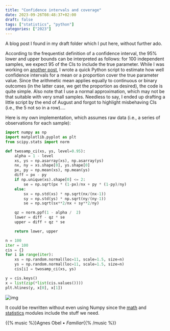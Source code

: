 ```yaml
---
title: "Confidence intervals and coverage"
date: 2023-09-26T08:48:37+02:00
draft: false
tags: ["statistics", "python"]
categories: ["2023"]
---
```


A blog post I found in my draft folder which I put here, without further ado.

According to the frequentist definition of a confidence interval, the 95% lower and upper bounds can be interpreted as follows: for 100 independent samples, we expect 95 of the CIs to include the true parameter. While I was working on [another post](/post/gaussian-credible-interval), I wrote a quick Python script to estimate how well confidence intervals for a mean or a proportion cover the true parameter value. Since the arithmetic mean applies equally to continuous or binary outcomes (in the latter case, we get the proportion as desired), the code is quite simple. Also note that I use a normal approximation, which may not be that suitable with very small samples. Needless to say, I ended up drafting a little script by the end of August and forgot to highlight misbehaving CIs (i.e., the 5 not so in a row)....

Here is my own implementation, which assumes raw data (i.e., a series of observations for each sample):

```python
import numpy as np
import matplotlib.pyplot as plt
from scipy.stats import norm

def twosamp_ci(xs, ys, level=0.95):
    alpha = 1 - level
    xs, ys = np.asarray(xs), np.asarray(ys)
    nx, ny = xs.shape[0], ys.shape[0]
    px, py = np.mean(xs), np.mean(ys)
    diff = px - py
    if np.unique(xs).shape[0] <= 2:
        se = np.sqrt(px * (1-px)/nx + py * (1-py)/ny)
    else:
        sx = np.std(xs) * np.sqrt(nx/(nx-1))
        sy = np.std(ys) * np.sqrt(ny/(ny-1))
        se = np.sqrt(sx**2/nx + sy**2/ny)

    qz = norm.ppf(1 - alpha /  2)
    lower = diff - qz * se
    upper = diff + qz * se

    return lower, upper

n = 100
iter = 100
cis = {}
for i in range(iter):
    xs = np.random.normal(loc=11, scale=1.5, size=n)
    ys = np.random.normal(loc=11, scale=1.5, size=n)
    cis[i] = twosamp_ci(xs, ys)

y = cis.keys()
x = list(zip(*list(cis.values())))
plt.hlines(y, x[0], x[1])
```

![img](/img/fig-ci-coverage.png)

It could be rewritten without even using Numpy since the [math](https://docs.python.org/3/library/math.html) and [statistics](https://docs.python.org/3/library/statistics.html) modules include the stuff we need.

{{% music %}}Agnes Obel • _Familiar_{{% /music %}}
